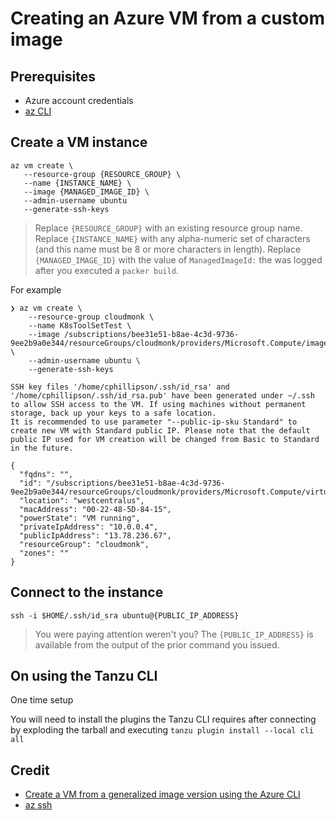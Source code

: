 # Creating an Azure VM from a custom image

## Prerequisites

* Azure account credentials
* [az CLI](https://docs.microsoft.com/en-us/cli/azure/install-azure-cli)


## Create a VM instance

```
az vm create \
   --resource-group {RESOURCE_GROUP} \
   --name {INSTANCE_NAME} \
   --image {MANAGED_IMAGE_ID} \
   --admin-username ubuntu
   --generate-ssh-keys
```
> Replace `{RESOURCE_GROUP}` with an existing resource group name.  Replace `{INSTANCE_NAME}` with any alpha-numeric set of characters (and this name must be 8 or more characters in length).  Replace `{MANAGED_IMAGE_ID}` with the value of `ManagedImageId:` the was logged after you executed a `packer build`.

For example

```
❯ az vm create \
    --resource-group cloudmonk \
    --name K8sToolSetTest \
    --image /subscriptions/bee31e51-b8ae-4c3d-9736-9ee2b9a0e344/resourceGroups/cloudmonk/providers/Microsoft.Compute/images/K8sToolsetImage \
    --admin-username ubuntu \
    --generate-ssh-keys

SSH key files '/home/cphillipson/.ssh/id_rsa' and '/home/cphillipson/.ssh/id_rsa.pub' have been generated under ~/.ssh to allow SSH access to the VM. If using machines without permanent storage, back up your keys to a safe location.
It is recommended to use parameter "--public-ip-sku Standard" to create new VM with Standard public IP. Please note that the default public IP used for VM creation will be changed from Basic to Standard in the future.

{
  "fqdns": "",
  "id": "/subscriptions/bee31e51-b8ae-4c3d-9736-9ee2b9a0e344/resourceGroups/cloudmonk/providers/Microsoft.Compute/virtualMachines/K8sToolSetTest",
  "location": "westcentralus",
  "macAddress": "00-22-48-5D-84-15",
  "powerState": "VM running",
  "privateIpAddress": "10.0.0.4",
  "publicIpAddress": "13.78.236.67",
  "resourceGroup": "cloudmonk",
  "zones": ""
}
```


## Connect to the instance

```
ssh -i $HOME/.ssh/id_sra ubuntu@{PUBLIC_IP_ADDRESS}
```
> You were paying attention weren't you? The `{PUBLIC_IP_ADDRESS}` is available from the output of the prior command you issued.


## On using the Tanzu CLI

One time setup

You will need to install the plugins the Tanzu CLI requires after connecting by exploding the tarball and executing `tanzu plugin install --local cli all`


## Credit

* [Create a VM from a generalized image version using the Azure CLI](https://docs.microsoft.com/en-us/azure/virtual-machines/vm-generalized-image-version-cli)
* [az ssh](https://docs.microsoft.com/en-us/cli/azure/ssh?view=azure-cli-latest#az_ssh_config)

